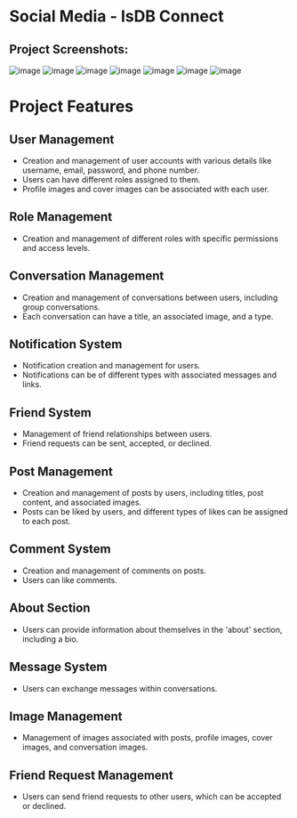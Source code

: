 # Social Media - IsDB Connect

## Project Screenshots:

<!-- create some bullet ponits -->

![image](https://github.com/skmirajbn/laravelSocial/assets/67829716/458b5ff2-64d3-4b24-8938-82d63f1bb9af)
![image](https://github.com/skmirajbn/laravelSocial/assets/67829716/e15c5acf-eda1-4cd3-ba2f-a9a7c93bf56c)
![image](https://github.com/skmirajbn/laravelSocial/assets/67829716/0b97d052-7d29-4bc8-bfe0-28d8450c7b57)
![image](https://github.com/skmirajbn/laravelSocial/assets/67829716/a23e49b7-98f6-4611-94cc-d1f1994c7d39)
![image](https://github.com/skmirajbn/laravelSocial/assets/67829716/a37198e5-1952-40cf-9464-44d7633915fa)
![image](https://github.com/skmirajbn/laravelSocial/assets/67829716/3adec103-b94d-40c1-a834-f75befffdc88)
![image](https://github.com/skmirajbn/laravelSocial/assets/67829716/38d319dc-f6e9-44fd-9f3d-abc498e53b0c)



# Project Features

## User Management

- Creation and management of user accounts with various details like username, email, password, and phone number.
- Users can have different roles assigned to them.
- Profile images and cover images can be associated with each user.

## Role Management

- Creation and management of different roles with specific permissions and access levels.

## Conversation Management

- Creation and management of conversations between users, including group conversations.
- Each conversation can have a title, an associated image, and a type.

## Notification System

- Notification creation and management for users.
- Notifications can be of different types with associated messages and links.

## Friend System

- Management of friend relationships between users.
- Friend requests can be sent, accepted, or declined.

## Post Management

- Creation and management of posts by users, including titles, post content, and associated images.
- Posts can be liked by users, and different types of likes can be assigned to each post.

## Comment System

- Creation and management of comments on posts.
- Users can like comments.

## About Section

- Users can provide information about themselves in the 'about' section, including a bio.

## Message System

- Users can exchange messages within conversations.

## Image Management

- Management of images associated with posts, profile images, cover images, and conversation images.

## Friend Request Management

- Users can send friend requests to other users, which can be accepted or declined.
